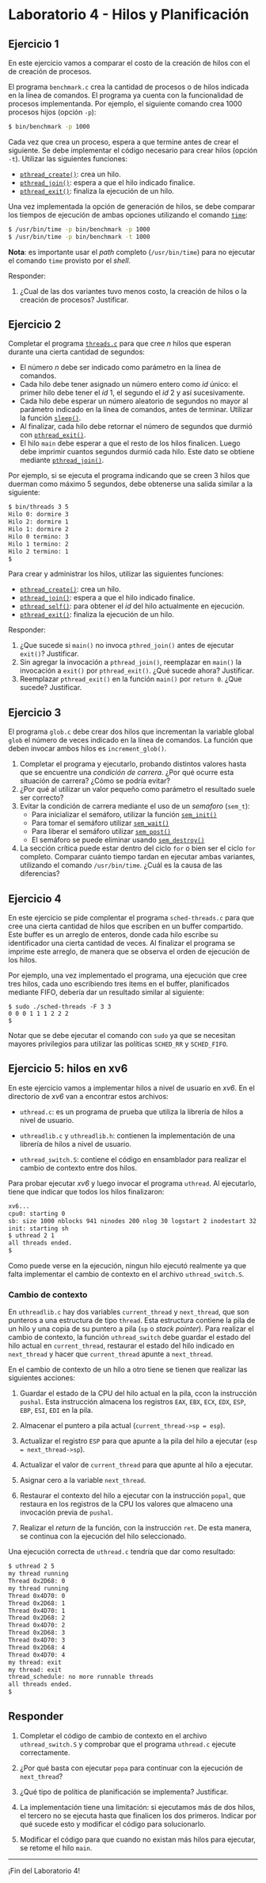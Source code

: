 # Laboratorio 4 - Hilos y Planificación

## Ejercicio 1

En este ejercicio vamos a comparar el costo de la creación de hilos con el de creación de procesos.

El programa `benchmark.c` crea la cantidad de procesos o de hilos indicada en la línea de comandos. El programa ya cuenta con la funcionalidad de procesos implementanda. Por ejemplo, el siguiente comando crea 1000 procesos hijos (opción `-p`): 
```sh
$ bin/benchmark -p 1000
```

Cada vez que crea un proceso, espera a que termine antes de crear el siguiente. Se debe implementar el código necesario para crear hilos (opción `-t`). Utilizar las siguientes funciones:

* [`pthread_create()`](http://man7.org/linux/man-pages/man3/pthread_create.3.html): crea un hilo.
* [`pthread_join()`](http://man7.org/linux/man-pages/man3/pthread_join.3.html): espera a que el hilo indicado finalice.
* [`pthread_exit()`](http://man7.org/linux/man-pages/man3/pthread_exit.3.html): finaliza la ejecución de un hilo.

Una vez implementada la opción de generación de hilos, se debe comparar los tiempos de ejecución de ambas opciones utilizando el comando [`time`](http://man7.org/linux/man-pages/man1/time.1.html):

```sh
$ /usr/bin/time -p bin/benchmark -p 1000
$ /usr/bin/time -p bin/benchmark -t 1000
```

**Nota**: es importante usar el _path_ completo (`/usr/bin/time`) para no ejecutar el comando `time` provisto por el _shell_. 

Responder:

1. ¿Cual de las dos variantes tuvo menos costo, la creación de hilos o la creación de procesos? Justificar.

## Ejercicio 2

Completar el programa [`threads.c`](threads.c) para que cree *n* hilos que esperan durante una cierta cantidad de segundos:

* El número *n* debe ser indicado como parámetro en la línea de comandos.
* Cada hilo debe tener asignado un número entero como _id_ único: el primer hilo debe tener el _id_ 1, el segundo el _id_ 2 y así sucesivamente.
* Cada hilo debe esperar un número aleatorio de segundos no mayor al parámetro indicado en la línea de comandos, antes de terminar. Utilizar la función [`sleep()`](http://man7.org/linux/man-pages/man3/sleep.3.html).
* Al finalizar, cada hilo debe retornar el número de segundos que durmió con [`pthread_exit()`](http://man7.org/linux/man-pages/man3/pthread_exit.3.html).
* El hilo `main` debe esperar a que el resto de los hilos finalicen. Luego debe imprimir cuantos segundos durmió cada hilo. Este dato se obtiene mediante [`pthread_join()`](http://man7.org/linux/man-pages/man3/pthread_join.3.html).

Por ejemplo, si se ejecuta el programa indicando que se creen 3 hilos que duerman como máximo 5 segundos, debe obtenerse una salida similar a la siguiente:

```bash
$ bin/threads 3 5
Hilo 0: dormire 3
Hilo 2: dormire 1
Hilo 1: dormire 2
Hilo 0 termino: 3
Hilo 1 termino: 2
Hilo 2 termino: 1
$
```

Para crear y administrar los hilos, utilizar las siguientes funciones:

* [`pthread_create()`](http://man7.org/linux/man-pages/man3/pthread_create.3.html): crea un hilo.
* [`pthread_join()`](http://man7.org/linux/man-pages/man3/pthread_join.3.html): espera a que el hilo indicado finalice.
* [`pthread_self()`](http://man7.org/linux/man-pages/man3/pthread_self.3.html): para obtener el _id_ del hilo actualmente en ejecución.
* [`pthread_exit()`](http://man7.org/linux/man-pages/man3/pthread_exit.3.html): finaliza la ejecución de un hilo.

Responder:

1. ¿Que sucede si `main()` no invoca `pthred_join()` antes de ejecutar `exit()`? Justificar.
2. Sin agregar la invocación a `pthread_join()`, reemplazar en `main()` la invocación a `exit()` por `pthread_exit()`. ¿Qué sucede ahora? Justificar.
3. Reemplazar `pthread_exit()` en la función `main()` por `return 0`. ¿Que sucede? Justificar. 

## Ejercicio 3

El programa `glob.c` debe crear dos hilos que incrementan la variable global `glob` el número de veces indicado en la línea de comandos. La función que deben invocar ambos hilos es `increment_glob()`.

1. Completar el programa y ejecutarlo, probando distintos valores hasta que se encuentre una _condición de carrera_. ¿Por qué ocurre esta situación de carrera? ¿Cómo se podría evitar?
2. ¿Por qué al utilizar un valor pequeño como parámetro el resultado suele ser correcto?
3. Evitar la condición de carrera mediante el uso de un _semaforo_ (`sem_t`):
    - Para inicializar el semáforo, utilizar la función [`sem_init()`](https://man7.org/linux/man-pages/man3/sem_init.3.html)
    - Para tomar el semáforo utilizar [`sem_wait()`](https://man7.org/linux/man-pages/man3/sem_wait.3.html)
    - Para liberar el semáforo utilizar [`sem_post()`](https://man7.org/linux/man-pages/man3/sem_post.3.html)
    - El semáforo se puede eliminar usando [`sem_destroy()`](https://man7.org/linux/man-pages/man3/sem_destroy.3.html)
4. La sección crítica puede estar dentro del ciclo `for` o bien ser el ciclo `for` completo. Comparar cuánto tiempo tardan en ejecutar ambas variantes, utilizando el comando `/usr/bin/time`. ¿Cuál es la causa de las diferencias?

## Ejercicio 4

En este ejercicio se pide complentar el programa `sched-threads.c` para que cree una cierta cantidad de hilos que escriben en un buffer compartido. Este buffer es un arreglo de enteros, donde cada hilo escribe su identificador una cierta cantidad de veces. Al finalizar el programa se imprime este arreglo, de manera que se observa el orden de ejecución de los hilos.

Por ejemplo, una vez implementado el programa, una ejecución que cree tres hilos, cada uno escribiendo tres items en el buffer, planificados mediante FIFO, debería dar un resultado similar al siguiente:
```
$ sudo ./sched-threads -F 3 3
0 0 0 1 1 1 2 2 2
$
```

Notar que se debe ejecutar el comando con `sudo` ya que se necesitan mayores privilegios para utilizar las políticas `SCHED_RR` y `SCHED_FIFO`.

## Ejercicio 5: hilos en xv6

En este ejercicio vamos a implementar hilos a nivel de usuario en _xv6_. En el directorio de _xv6_ van a encontrar estos archivos:

* `uthread.c`: es un programa de prueba que utiliza la librería de hilos a nivel de usuario.

* `uthreadlib.c` y `uthreadlib.h`: contienen la implementación de una librería de hilos a nivel de usuario.

* `uthread_switch.S`: contiene el código en ensamblador para realizar el cambio de contexto entre dos hilos.

Para probar ejecutar _xv6_ y luego invocar el programa `uthread`. Al ejecutarlo, tiene que indicar que todos los hilos finalizaron:

```sh
xv6...
cpu0: starting 0
sb: size 1000 nblocks 941 ninodes 200 nlog 30 logstart 2 inodestart 32 bmap start 58
init: starting sh
$ uthread 2 1
all threads ended.
$
```

Como puede verse en la ejecución, ningun hilo ejecutó realmente ya que falta implementar el cambio de contexto en el archivo `uthread_switch.S`.

### Cambio de contexto

En `uthreadlib.c` hay dos variables `current_thread` y `next_thread`, que son punteros a una estructura de tipo `thread`. Esta estructura contiene la pila de un hilo y una copia de su puntero a pila (`sp` o _stack pointer_). Para realizar el cambio de contexto, la función `uthread_switch` debe guardar el estado del hilo actual en `current_thread`, restaurar el estado del hilo indicado en `next_thread` y hacer que `current_thread` apunte a `next_thread`.

En el cambio de contexto de un hilo a otro tiene se tienen que realizar las siguientes acciones:

1. Guardar el estado de la CPU del hilo actual en la pila, ccon la instrucción `pushal`. Esta instrucción almacena los registros `EAX`, `EBX`, `ECX`, `EDX`, `ESP`, `EBP`, `ESI`, `EDI` en la pila.

2. Almacenar el puntero a pila actual (`current_thread->sp = esp`).

3. Actualizar el registro `ESP` para que apunte a la pila del hilo a ejecutar (`esp = next_thread->sp`).

4. Actualizar el valor de `current_thread` para que apunte al hilo a ejecutar.

5. Asignar cero a la variable `next_thread`.

6. Restaurar el contexto del hilo a ejecutar con la instrucción `popal`, que restaura en los registros de la CPU los valores que almaceno una invocación previa de `pushal`.

7. Realizar el _return_ de la función, con la instrucción `ret`. De esta manera, se continua con la ejecución del hilo seleccionado.

Una ejecución correcta de `uthread.c` tendría que dar como resultado:

```bash
$ uthread 2 5
my thread running
Thread 0x2D68: 0
my thread running
Thread 0x4D70: 0
Thread 0x2D68: 1
Thread 0x4D70: 1
Thread 0x2D68: 2
Thread 0x4D70: 2
Thread 0x2D68: 3
Thread 0x4D70: 3
Thread 0x2D68: 4
Thread 0x4D70: 4
my thread: exit
my thread: exit
thread_schedule: no more runnable threads
all threads ended.
$
```

## Responder

1. Completar el código de cambio de contexto en el archivo `uthread_switch.S` y comprobar que el programa `uthread.c` ejecute correctamente.

2. ¿Por qué basta con ejecutar `popa` para continuar con la ejecución de `next_thread`?

3. ¿Qué tipo de política de planificación se implementa? Justificar.

4. La implementación tiene una limitación: si ejecutamos más de dos hilos, el tercero no se ejecuta hasta que finalicen los dos primeros. Indicar por qué sucede esto y modificar el código para solucionarlo.

5. Modificar el código para que cuando no existan más hilos para ejecutar, se retome el hilo `main`.

---

¡Fin del Laboratorio 4!

